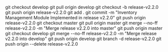 git checkout develop
git pull origin develop
git checkout -b release-v2.2.0
git push origin release-v2.2.0
git add .
git commit -m "Inventory Management Module Implemented in release v2.2.0"
git push origin release-v2.2.0
git checkout master
git pull origin master
git merge --no-ff release-v2.2.0 -m "Merge release v2.2.0 into master"
git push origin master
git checkout develop
git merge --no-ff release-v2.2.0 -m "Merge release v2.2.0 into develop"
git push origin develop
git branch -d release-v2.2.0
git push origin --delete release-v2.2.0
